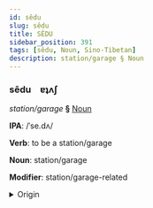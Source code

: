 ```yaml
---
id: sêdu
slug: sêdu
title: SÊDU
sidebar_position: 391
tags: [sêdu, Noun, Sino-Tibetan]
description: station/garage § Noun
---
```


### sêdu&emsp;<span kind="abugida">ɐʇʌʃ</span>

*station/garage* **§** [Noun](../../tags/Noun)

**IPA**: /ˈse.dʌ/

**Verb**: to be a station/garage

**Noun**: station/garage

**Modifier**: station/garage-related

<details>
    <summary>Origin</summary>
    Wu 站頭 ze-deu /ze.dɤ/<br/>
    <em>Sino-Tibetan Language Family</em>
</details>